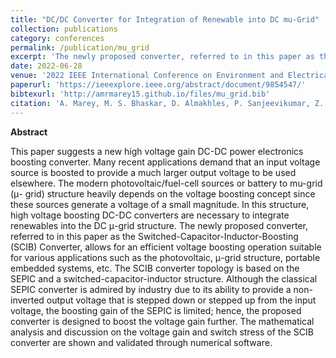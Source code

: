 ```yaml
---
title: "DC/DC Converter for Integration of Renewable into DC mu-Grid"
collection: publications
category: conferences
permalink: /publication/mu_grid
excerpt: 'The newly proposed converter, referred to in this paper as the Switched-Capacitor-Inductor-Boosting (SCIB) Converter, allows for an efficient voltage boosting operation suitable for various applications such as the photovoltaic, -grid structure, portable embedded systems, etc. The SCIB converter topology is based on the SEPIC and a switched-capacitor-inductor structure.'
date: 2022-06-28
venue: '2022 IEEE International Conference on Environment and Electrical Engineering and 2022 IEEE Industrial and Commercial Power Systems Europe (EEEIC/I&CPS Europe)'
paperurl: 'https://ieeexplore.ieee.org/abstract/document/9854547/'
bibtexurl: 'http://amrmarey15.github.io/files/mu_grid.bib'
citation: 'A. Marey, M. S. Bhaskar, D. Almakhles, P. Sanjeevikumar, Z. Leonowicz and H. Mostafa, "DC/DC Converter for Integration of Renewable into DC mu-Grid," 2022 IEEE International Conference on Environment and Electrical Engineering and 2022 IEEE Industrial and Commercial Power Systems Europe (EEEIC / I&CPS Europe), Prague, Czech Republic, 2022.'
---
```


<strong>Abstract</strong>

This paper suggests a new high voltage gain DC-DC power electronics boosting converter. Many recent applications demand that an input voltage source is boosted to provide a much larger output voltage to be used elsewhere. The modern photovoltaic/fuel-cell sources or battery to mu-grid (μ- grid) structure heavily depends on the voltage boosting concept since these sources generate a voltage of a small magnitude. In this structure, high voltage boosting DC-DC converters are necessary to integrate renewables into the DC μ-grid structure. The newly proposed converter, referred to in this paper as the Switched-Capacitor-Inductor-Boosting (SCIB) Converter, allows for an efficient voltage boosting operation suitable for various applications such as the photovoltaic, μ-grid structure, portable embedded systems, etc. The SCIB converter topology is based on the SEPIC and a switched-capacitor-inductor structure. Although the classical SEPIC converter is admired by industry due to its ability to provide a non-inverted output voltage that is stepped down or stepped up from the input voltage, the boosting gain of the SEPIC is limited; hence, the proposed converter is designed to boost the voltage gain further. The mathematical analysis and discussion on the voltage gain and switch stress of the SCIB converter are shown and validated through numerical software.
